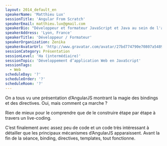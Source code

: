 ```yaml
---
layout: 2014_default_en
speakerName: 'Matthieu Lux'
sessionTitle: 'Angular From Scratch'
speakerEmail: matthieu.lux@gmail.com
speakerBio: "Développeur et formateur JavaScript et Java au sein de l'agence lyonnaise de Zenika. (@Swiip & http://swiip.github.com/)\n\nMa contribution technique à de nombreux projets Web m’a permis d'être expert à la fois dans les technologies du Web (JavaScript, AngularJS, NodeJS, Gulp...) et les architectures Java EE (Spring, Hibernate, JPA ...).\n\nPassionné de JavaScript, je suis également administrateur du Lyon JS et contributeur OpenSource pour un générateur Yeoman Gulp Angular (https://github.com/Swiip/generator-gulp-angular)."
speakerAddress: 'Lyon, France'
speakerTitle: 'Développeur / Formateur'
speakerOrganization: Zenika
speakerAvatarUrl: 'http://www.gravatar.com/avatar/27bd774790e70807a5489b31f668a71e?size=200'
sessionCategory: Présentation
sessionLevel: 'Ha (intermédiaire)'
sessionTopic: 'Développement d’application Web en JavaScript'
sessionTags:
  - Web
scheduleDay: '?'
scheduleOrder: '?'
scheduleRoom: '?'
---
```


On a tous vu une présentation d’AngularJS montrant la magie des bindings et des directives. Oui, mais comment ça marche ?

Rien de mieux pour le comprendre que de le construire étape par étape à travers un live-coding.

C’est finalement avec assez peu de code et un code très intéressant à détailler que les principaux mécanismes d’AngularJS apparaissent. Avant la fin de la séance, binding, directives, templates, tout fonctionne.
